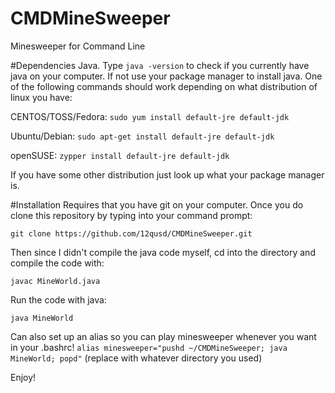# CMDMineSweeper

Minesweeper for Command Line

#Dependencies
Java. Type `java -version` to check if you currently have java on your computer. If not use your package manager to install java. One of the following commands should work depending on what distribution of linux you have:

CENTOS/TOSS/Fedora: `sudo yum install default-jre default-jdk`

Ubuntu/Debian: `sudo apt-get install default-jre default-jdk`

openSUSE: `zypper install default-jre default-jdk`

If you have some other distribution just look up what your package manager is.

#Installation
Requires that you have git on your computer. Once you do clone this repository by typing into your command prompt:
```
git clone https://github.com/12qusd/CMDMineSweeper.git
```
Then since I didn't compile the java code myself, cd into the directory and compile the code with:
```
javac MineWorld.java
```
Run the code with java:
```
java MineWorld
```
Can also set up an alias so you can play minesweeper whenever you want in your .bashrc!
`alias minesweeper="pushd ~/CMDMineSweeper; java MineWorld; popd"` (replace with whatever directory you used)

Enjoy!

